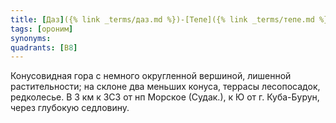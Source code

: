 ```yaml
---
title: [Даз]({% link _terms/даз.md %})-[Тепе]({% link _terms/тепе.md %})
tags: [ороним]
synonyms:
quadrants: [В8]
---
```


Конусовидная гора с немного округленной вершиной, лишенной растительности; на
склоне два меньших конуса, террасы лесопосадок, редколесье. В 3 км к ЗСЗ от нп
Морское (Судак.), к Ю от г. Куба-Бурун, через глубокую седловину.

